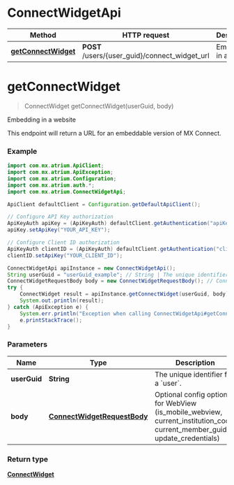 # ConnectWidgetApi

Method | HTTP request | Description
------------- | ------------- | -------------
[**getConnectWidget**](ConnectWidgetApi.md#getConnectWidget) | **POST** /users/{user_guid}/connect_widget_url | Embedding in a website


<a name="getConnectWidget"></a>
# **getConnectWidget**
> ConnectWidget getConnectWidget(userGuid, body)

Embedding in a website

This endpoint will return a URL for an embeddable version of MX Connect.

### Example
```java
import com.mx.atrium.ApiClient;
import com.mx.atrium.ApiException;
import com.mx.atrium.Configuration;
import com.mx.atrium.auth.*;
import com.mx.atrium.ConnectWidgetApi;

ApiClient defaultClient = Configuration.getDefaultApiClient();

// Configure API Key authorization
ApiKeyAuth apiKey = (ApiKeyAuth) defaultClient.getAuthentication("apiKey");
apiKey.setApiKey("YOUR_API_KEY");

// Configure Client ID authorization
ApiKeyAuth clientID = (ApiKeyAuth) defaultClient.getAuthentication("clientID");
clientID.setApiKey("YOUR_CLIENT_ID");

ConnectWidgetApi apiInstance = new ConnectWidgetApi();
String userGuid = "userGuid_example"; // String | The unique identifier for a `user`.
ConnectWidgetRequestBody body = new ConnectWidgetRequestBody(); // ConnectWidgetRequestBody | Optional config options for WebView (is_mobile_webview, current_institution_code, current_member_guid, update_credentials)
try {
    ConnectWidget result = apiInstance.getConnectWidget(userGuid, body);
    System.out.println(result);
} catch (ApiException e) {
    System.err.println("Exception when calling ConnectWidgetApi#getConnectWidget");
    e.printStackTrace();
}
```

### Parameters

Name | Type | Description  | Notes
------------- | ------------- | ------------- | -------------
 **userGuid** | **String**| The unique identifier for a &#x60;user&#x60;. |
 **body** | [**ConnectWidgetRequestBody**](ConnectWidgetRequestBody.md)| Optional config options for WebView (is_mobile_webview, current_institution_code, current_member_guid, update_credentials) |

### Return type

[**ConnectWidget**](ConnectWidget.md)


